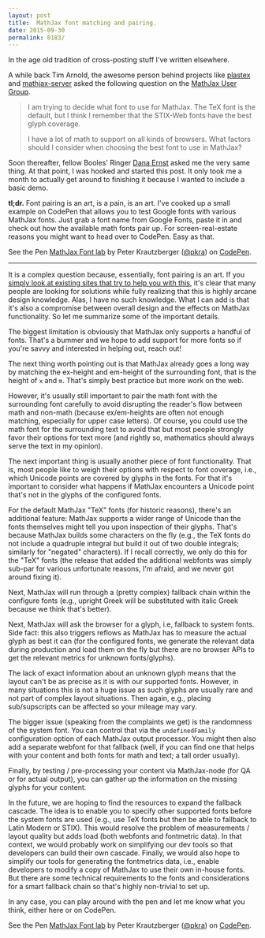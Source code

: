 ```yaml
---
layout: post
title:  MathJax font matching and pairing.
date: 2015-09-30
permalink: 0183/
---
```


In the age old tradition of cross-posting stuff I've written elsewhere.

A while back Tim Arnold, the awesome person behind projects like [plastex](https://github.com/tiarno/plastex) and [mathjax-server](https://www.npmjs.com/package/mathjax-server) asked the following question on the [MathJax User Group](https://groups.google.com/forum/#!topic/mathjax-users/Ze2XsPXWz2Q).

> I am trying to decide what font to use for MathJax. The TeX font is the default, but I think I remember that the STIX-Web fonts have the best glyph coverage.
>
> I have a lot of math to support on all kinds of browsers. What factors should I consider when choosing the best font to use in MathJax?

Soon thereafter, fellow Booles' Ringer [Dana Ernst](http://dcernst.github.io/) asked me the very same thing. At that point, I was hooked and started this post. It only took me a month to actually get around to finishing it because I wanted to include a basic demo.

**tl;dr.** Font pairing is an art, is a pain, is an art. I've cooked up a small example on CodePen that allows you to test Google fonts with various MathJax fonts. Just grab a font name from Google Fonts, paste it in and check out how the available math fonts pair up. For screen-real-estate reasons you might want to head over to CodePen. Easy as that.

<p data-height="268" data-theme-id="0" data-slug-hash="pjzVej" data-default-tab="result" data-user="pkra" class='codepen'>See the Pen <a href='http://codepen.io/pkra/pen/pjzVej/'>MathJax Font lab</a> by Peter Krautzberger (<a href='http://codepen.io/pkra'>@pkra</a>) on <a href='http://codepen.io'>CodePen</a>.</p>
<script async src="//assets.codepen.io/assets/embed/ei.js"></script>

<hr>

It is a complex question because, essentially, font pairing is an art. If you [simply look at existing sites that try to help you with this](https://css-tricks.com/sites-for-browsing-type-pairings/), it's clear that many people are looking for solutions while fully realizing that this is highly arcane design knowledge. Alas, I have no such knowledge. What I can add is that it's also a compromise between overall design and the effects on MathJax functionality. So let me summarize some of the important details.

The biggest limitation is obviously that MathJax only supports a handful of fonts. That's a bummer and we hope to add support for more fonts so if you're savvy and interested in helping out, reach out!

The next thing worth pointing out is that MathJax already goes a long way by matching the ex-height and em-height of the surrounding font, that is the height of `x` and `m`. That's simply best practice but more work on the web.

However, it's usually still important to pair the math font with the surrounding font carefully to avoid disrupting the reader's flow between math and non-math (because ex/em-heights are often not enough matching, especially for upper case letters). Of course, you could use the math font for the surrounding text to avoid that but most people strongly favor their options for text more (and rightly so, mathematics should always serve the text in my opinion).

The next important thing is usually another piece of font functionality. That is, most people like to weigh their options with respect to font coverage, i.e., which Unicode points are covered by glyphs in the fonts. For that it's important to consider what happens if MathJax encounters a Unicode point that's not in the glyphs of the configured fonts.

For the default MathJax "TeX" fonts (for historic reasons), there's an additional feature: MathJax supports a wider range of Unicode than the fonts themselves might tell you upon inspection of their glyphs. That's because MathJax builds some characters on the fly (e.g., the TeX fonts do not include a quadruple integral but build it out of two double integrals; similarly for "negated" characters). If I recall correctly, we only do this for the "TeX" fonts (the release that added the additional webfonts was simply sub-par for various unfortunate reasons, I'm afraid, and we never got around fixing it).

Next, MathJax will run through a (pretty complex) fallback chain within the configure fonts (e.g., upright Greek will be substituted with italic Greek because we think that's better).

Next, MathJax will ask the browser for a glyph, i.e, fallback to system fonts. Side fact: this also triggers reflows as MathJax has to measure the actual glyph as best it can (for the configured fonts, we generate the relevant data during production and load them on the fly but there are no browser APIs to get the relevant metrics for unknown fonts/glyphs).

The lack of exact information about an unknown glyph means that the layout can't be as precise as it is with our supported fonts. However, in many situations this is not a huge issue as such glyphs are usually rare and not part of complex layout situations. Then again, e.g., placing sub/supscripts can be affected so your mileage may vary.

The bigger issue (speaking from the complaints we get) is the randomness of the system font. You can control that via the `undefinedFamily` configuration option of each MathJax output processor. You might then also add a separate webfont for that fallback (well, if you can find one that helps with your content and both fonts for math and text; a tall order usually).

Finally, by testing / pre-processing your content via MathJax-node (for QA or for actual output), you can gather up the information on the missing glyphs for your content.

In the future, we are hoping to find the resources to expand the fallback cascade. The idea is to enable you to specify other supported fonts before the system fonts are used (e.g., use TeX fonts but then be able to fallback to Latin Modern or STIX). This would resolve the problem of measurements / layout quality but adds load (both webfonts and fontmetric data). In that context, we would probably work on simplifying our dev tools so that developers can build their own cascade. Finally, we would also hope to simplify our tools for generating the fontmetrics data, i.e., enable developers to modify a copy of MathJax to use their own in-house fonts. But there are some technical requirements to the fonts and considerations for a smart fallback chain so that's highly non-trivial to set up.

In any case, you can play around with the pen and let me know what you think, either here or on CodePen.

<p data-height="268" data-theme-id="0" data-slug-hash="pjzVej" data-default-tab="result" data-user="pkra" class='codepen'>See the Pen <a href='http://codepen.io/pkra/pen/pjzVej/'>MathJax Font lab</a> by Peter Krautzberger (<a href='http://codepen.io/pkra'>@pkra</a>) on <a href='http://codepen.io'>CodePen</a>.</p>
<script async src="//assets.codepen.io/assets/embed/ei.js"></script>
